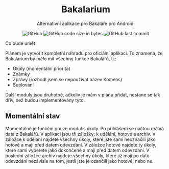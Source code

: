 <h1 align="center">Bakalarium</h1>

<div align="center">
  
  Alternativní aplikace pro Bakaláře pro Android.
  
  ![GitHub](https://img.shields.io/github/license/kokolem/Bakalarium)
  ![GitHub code size in bytes](https://img.shields.io/github/languages/code-size/kokolem/Bakalarium)
  ![GitHub last commit](https://img.shields.io/github/last-commit/kokolem/Bakalarium)
  
</div

## Co bude umět
Plánem je vytvořit kompletní náhradu pro oficiální aplikaci. To znamená, že Bakalarium by mělo mít všechny funkce Bakalářů, tj.:
* Úkoly (momentální priorita)
* Známky
* Zprávy (rozhodl jsem se nepoužívat název Komens)
* Suplování

Další moduly jsou druhotné, ačkoliv je mám v plánu přidat, nestane se tak dřív, než budou implementovány tyto.

## Momentální stav
Momentálně je funkční pouze modul s úkoly. Po přihlášení se načtou reálná data z Bakalářů. V aplikaci jsou tři záložky: k udělání, hotové a archiv. V záložce k udělání najdete všechny úkoly, které jste sami neoznačili jako hotové a mají před datem odevzdání. V záložce hotové najdete ty úkoly, které sami vyberete jako dokončené a mají před datem odevzdání. V poslední záložce archiv najdete všechny úkoly, které již mají po datu odevzdání nezávisle na tom, jestli jste je ozančili jako hotové, nebo ne.
